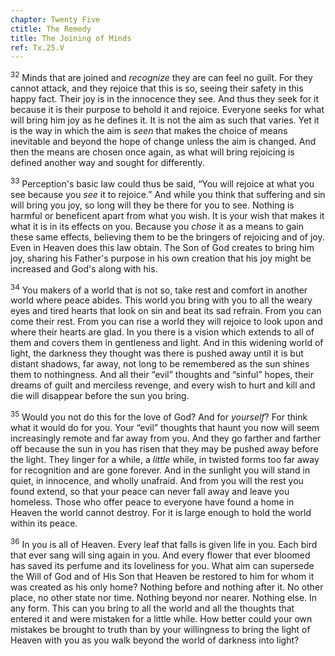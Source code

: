 ```yaml
---
chapter: Twenty Five
ctitle: The Remedy
title: The Joining of Minds
ref: Tx.25.V
---
```


<sup>32</sup> Minds that are joined and *recognize* they are can feel no guilt. For
they cannot attack, and they rejoice that this is so, seeing their
safety in this happy fact. Their joy is in the innocence they see. And
thus they seek for it because it is their purpose to behold it and
rejoice. Everyone seeks for what will bring him joy as he defines it. It
is not the aim as such that varies. Yet it is the way in which the aim
is *seen* that makes the choice of means inevitable and beyond the hope
of change unless the aim is changed. And then the means are chosen once
again, as what will bring rejoicing is defined another way and sought
for differently.

<sup>33</sup> Perception's basic law could thus be said, “You will rejoice at what
you see because you *see* it to rejoice.” And while you think that
suffering and sin will bring you joy, so long will they be there for you
to see. Nothing is harmful or beneficent apart from what you wish. It is
your wish that makes it what it is in its effects on you. Because you
*chose* it as a means to gain these same effects, believing them to be
the bringers of rejoicing and of joy. Even in Heaven does this law
obtain. The Son of God creates to bring him joy, sharing his Father's
purpose in his own creation that his joy might be increased and God's
along with his.

<sup>34</sup> You makers of a world that is not so, take rest and comfort in
another world where peace abides. This world you bring with you to all
the weary eyes and tired hearts that look on sin and beat its sad
refrain. From you can come their rest. From you can rise a world they
will rejoice to look upon and where their hearts are glad. In you there
is a vision which extends to all of them and covers them in gentleness
and light. And in this widening world of light, the darkness they
thought was there is pushed away until it is but distant shadows, far
away, not long to be remembered as the sun shines them to nothingness.
And all their “evil” thoughts and “sinful” hopes, their dreams of guilt
and merciless revenge, and every wish to hurt and kill and die will
disappear before the sun you bring.

<sup>35</sup> Would you not do this for the love of God? And for *yourself*? For
think what it would do for you. Your “evil” thoughts that haunt you now
will seem increasingly remote and far away from you. And they go farther
and farther off because the sun in you has risen that they may be pushed
away before the light. They linger for a while, a *little* while, in
twisted forms too far away for recognition and are gone forever. And in
the sunlight you will stand in quiet, in innocence, and wholly unafraid.
And from you will the rest you found extend, so that your peace can
never fall away and leave you homeless. Those who offer peace to
everyone have found a home in Heaven the world cannot destroy. For it is
large enough to hold the world within its peace.

<sup>36</sup> In you is all of Heaven. Every leaf that falls is given life in you.
Each bird that ever sang will sing again in you. And every flower that
ever bloomed has saved its perfume and its loveliness for you. What aim
can supersede the Will of God and of His Son that Heaven be restored to
him for whom it was created as his only home? Nothing before and nothing
after it. No other place, no other state nor time. Nothing beyond nor
nearer. Nothing else. In any form. This can you bring to all the world
and all the thoughts that entered it and were mistaken for a little
while. How better could your own mistakes be brought to truth than by
your willingness to bring the light of Heaven with you as you walk
beyond the world of darkness into light?

